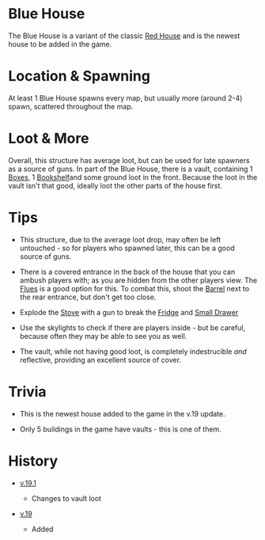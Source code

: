 # Blue House

The Blue House is a variant of the classic [Red House](/buildings/red_house) and is the newest house to be added in the game. 



# Location & Spawning

At least 1 Blue House spawns every map, but usually more (around 2-4) spawn, scattered throughout the map.


# Loot & More

Overall, this structure has average loot, but can be used for late spawners as a source of guns. 
In part of the Blue House, there is a vault, containing 1  [Boxes](/obstacles/box), 1 [Bookshelf](/obstacles/bookshelf)and some ground loot in the front. Because the loot in the vault isn't that good, ideally loot the other parts of the house first. 



 # Tips

- This structure, due to the average loot drop, may often be left untouched - so for players who spawned later, this can be a good source of guns. 

- There is a covered entrance in the back of the house that you can ambush players with; as you are hidden from the other players view. The [Flues](/guns/flues) is a good option for this. To combat this, shoot the [Barrel](/obstacles/barrel) next to the rear entrance, but don't get too close. 

- Explode the [Stove](/obstacles/stove) with a gun to break the [Fridge](/obstacles/fridge) and [Small Drawer](/obstacles/small_drawer)

- Use the skylights to check if there are players inside - but be careful, because often they may be able to see you as well. 

- The vault, while not having good loot, is completely indestrucible *and* reflective, providing an excellent source of cover.


 # Trivia

 - This is the newest house added to the game in the v.19 update. 

 - Only 5 buildings in the game have vaults - this is one of them.

# History
- [v.19.1](https://github.com/HasangerGames/suroi/releases/tag/v0.19.1)
  - Changes to vault loot

- [v.19](https://github.com/HasangerGames/suroi/releases/tag/v0.19)

  - Added
